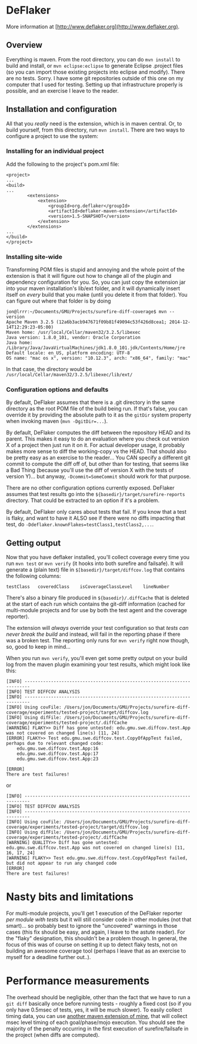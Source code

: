 # DeFlaker
More information at [http://www.deflaker.org](http://www.deflaker.org).

## Overview
Everything is maven. From the root directory, you can do `mvn install` to build and install, or `mvn eclipse:eclipse` to generate Eclipse .project files (so you can import those existing projects into eclipse and modify). There are no tests. Sorry. I have some git repositories outside of this one on my computer that I used for testing. Setting up that infrastructure properly is possible, and an exercise I leave to the reader.

## Installation and configuration
All that you *really* need is the extension, which is in maven central. Or, to build yourself, from this directory, run `mvn install`. There are two ways to configure a project to use the system:

### Installing for an individual project
Add the following to the project's pom.xml file:

```
<project>
...
<build>
...
		<extensions>
			<extension>
				<groupId>org.deflaker</groupId>
				<artifactId>deflaker-maven-extension</artifactId>
				<version>1.5-SNAPSHOT</version>
			</extension>
		</extensions>
...
</build>
</project>
```

### Installing site-wide
Transforming POM files is stupid and annoying and the whole point of the extension is that it will figure out how to change all of the plugin and dependency configuration for you. So, you can just copy the extension jar into your maven installation's lib/ext folder, and it will dynamically insert itself on *every* build that you make (until you delete it from that folder). You can figure out where that folder is by doing 

```
jon@lrrr:~/Documents/GMU/Projects/surefire-diff-coverage$ mvn --version
Apache Maven 3.2.5 (12a6b3acb947671f09b81f49094c53f426d8cea1; 2014-12-14T12:29:23-05:00)
Maven home: /usr/local/Cellar/maven32/3.2.5/libexec
Java version: 1.8.0_101, vendor: Oracle Corporation
Java home: /Library/Java/JavaVirtualMachines/jdk1.8.0_101.jdk/Contents/Home/jre
Default locale: en_US, platform encoding: UTF-8
OS name: "mac os x", version: "10.12.3", arch: "x86_64", family: "mac"
```

In that case, the directory would be `/usr/local/Cellar/maven32/3.2.5/libexec/lib/ext/`

### Configuration options and defaults
By default, DeFlaker  assumes that there is a .git directory in the same directory as the root POM file of the build being run. If that's false, you can override it by providing the absolute path to it as the `gitDir` system property when invoking maven (`mvn -DgitDir=...`). 

By default, DeFlaker computes the diff between the repository HEAD and its parent. This makes it easy to do an evaluation where you check out version X of a project then just run it on it. For actual developer usage, it probably makes more sense to diff the working-copy vs the HEAD. That should also be pretty easy as an exercise to the reader... You CAN specify a different git commit to compute the diff off of, but other than for testing, that seems like a Bad Thing (because you'll use the diff of version X with the tests of version Y)... but anyway, `-Dcommit=SomeCommit` should work for that purpose.

There are no other configuration options currently exposed. DeFlaker assumes that test results go into the `${basedir}/target/surefire-reports` directory. That could be extracted to an option if it's a problem.

By default, DeFlaker only cares about tests that fail. If you know that a test is flaky, and want to have it ALSO see if there were no diffs impacting that test, do `-Ddeflaker.knownFlakes=testClass1,testClass2,...`.


## Getting output
Now that you have deflaker installed, you'll collect coverage every time you run `mvn test` or `mvn verify` (it hooks into both surefire and failsafe). It will generate a (plain text) file in `$[basedir}/target/diffcov.log` that contains the following columns:

```
testClass	coveredClass	isCoverageClassLevel	lineNumber
```

There's also a binary file produced in `${basedir}/.diffCache` that is deleted at the start of each run which contains the git-diff information (cached for multi-module projects and for use by both the test agent and the coverage reporter).

The extension will *always* override your test configuration so that *tests can never break the build* and instead, will fail in the reporting phase if there was a broken test. The reporting only runs for `mvn verify` right now though, so, good to keep in mind...

When you run `mvn verify`, you'll even get some pretty output on your build log from the maven plugin examining your test results, which might look like this:

```
[INFO] ------------------------------------------------------------------------
[INFO] TEST DIFFCOV ANALYSIS
[INFO] ------------------------------------------------------------------------
[INFO] Using covFile: /Users/jon/Documents/GMU/Projects/surefire-diff-coverage/experiments/tested-project/target/diffcov.log
[INFO] Using difFile: /Users/jon/Documents/GMU/Projects/surefire-diff-coverage/experiments/tested-project/.diffCache
[WARNING] FLAKY>> Diff has gone untested: edu.gmu.swe.diffcov.test.App was not covered on changed line(s) [11, 24]
[ERROR] FLAKY>> Test edu.gmu.swe.diffcov.test.CopyOfAppTest failed, perhaps due to relevant changed code:
	edu.gmu.swe.diffcov.test.App:16
	edu.gmu.swe.diffcov.test.App:17
	edu.gmu.swe.diffcov.test.App:23

[ERROR] 
There are test failures!
```

or

```
[INFO] ------------------------------------------------------------------------
[INFO] TEST DIFFCOV ANALYSIS
[INFO] ------------------------------------------------------------------------
[INFO] Using covFile: /Users/jon/Documents/GMU/Projects/surefire-diff-coverage/experiments/tested-project/target/diffcov.log
[INFO] Using difFile: /Users/jon/Documents/GMU/Projects/surefire-diff-coverage/experiments/tested-project/.diffCache
[WARNING] QUALITY>> Diff has gone untested: edu.gmu.swe.diffcov.test.App was not covered on changed line(s) [11, 16, 17, 24]
[WARNING] FLAKY>> Test edu.gmu.swe.diffcov.test.CopyOfAppTest failed, but did not appear to run any changed code
[ERROR] 
There are test failures!
```

# Nasty bits and limitations
For multi-module projects, you'll get 1 execution of the DeFlaker reporter *per module with tests* but it will still consider code in other modules (not that smart)... so probably best to ignore the "uncovered" warnings in those cases (this fix should be easy, and again, I leave to the astute reader). For the "flaky" designation, this shouldn't be a problem though. In general, the focus of this was of course on setting it up to detect flaky tests, not on building an awesome coverage tool (perhaps I leave that as an exercise to myself for a deadline further out..).

# Performance measurements
The overhead should be negligible, other than the fact that we have to run a `git diff` basically once before running tests - roughly a fixed cost (so if you only have 0.5msec of tests, yes, it will be much slower). To easily collect timing data, you can use [another maven extension of mine](https://github.com/jon-bell/maven-lifecycle-logger), that will collect msec level timing of each goal/phase/mojo execution. You should see the majority of the penalty occurring in the first execution of surefire/failsafe in the project (when diffs are computed).
